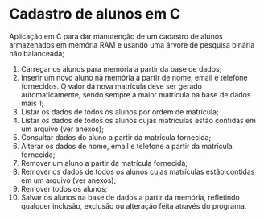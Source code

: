 ﻿<h1>Cadastro de alunos em C</h1>
Aplicação em C para dar manutenção de um cadastro de alunos armazenados em memória RAM e usando uma árvore de pesquisa binária não balanceada;

1. Carregar os alunos para memória a partir da base de dados;
2. Inserir um novo aluno na memória a partir de nome, email e telefone fornecidos. O valor da nova matrícula deve ser gerado automaticamente, sendo sempre a maior matrícula na base de dados mais 1;
3. Listar os dados de todos os alunos por ordem de matrícula;
4. Listar os dados de todos os alunos cujas matrículas estão contidas em um arquivo (ver anexos);
5. Consultar dados do aluno a partir da matrícula fornecida;
6. Alterar os dados de nome, email e telefone a partir da matrícula fornecida;
7. Remover um aluno a partir da matrícula fornecida;
8. Remover os dados de todos os alunos cujas matrículas estão contidas em um arquivo (ver anexos);
9. Remover todos os alunos;
10. Salvar os alunos na base de dados a partir da memória, refletindo qualquer inclusão, exclusão ou alteração feita através do programa.
